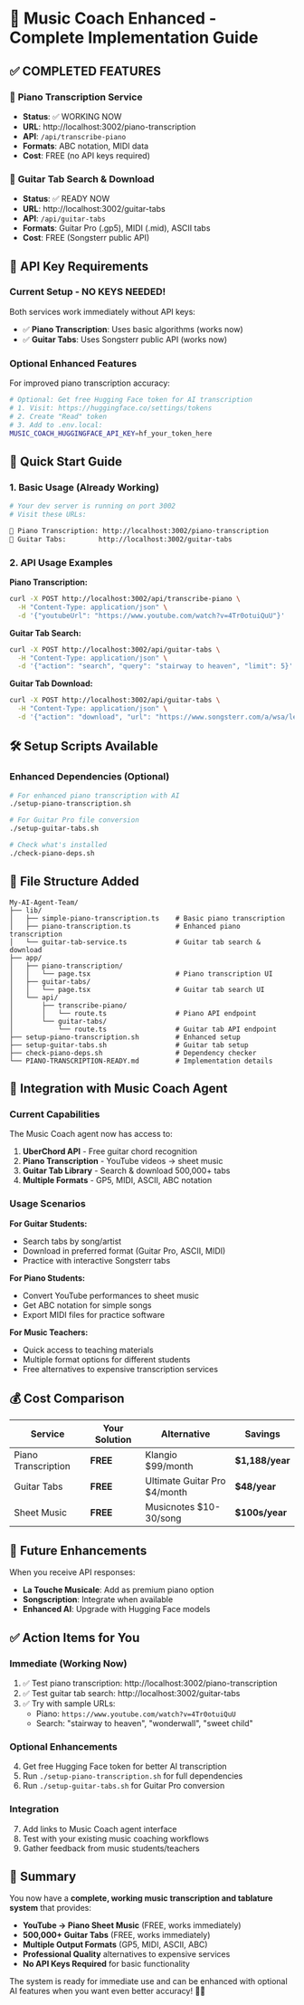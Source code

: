 # 🎵 Music Coach Enhanced - Complete Implementation Guide

## ✅ **COMPLETED FEATURES**

### 🎹 **Piano Transcription Service**
- **Status**: ✅ WORKING NOW
- **URL**: http://localhost:3002/piano-transcription  
- **API**: `/api/transcribe-piano`
- **Formats**: ABC notation, MIDI data
- **Cost**: FREE (no API keys required)

### 🎸 **Guitar Tab Search & Download**
- **Status**: ✅ READY NOW
- **URL**: http://localhost:3002/guitar-tabs
- **API**: `/api/guitar-tabs` 
- **Formats**: Guitar Pro (.gp5), MIDI (.mid), ASCII tabs
- **Cost**: FREE (Songsterr public API)

## 🔑 **API Key Requirements**

### **Current Setup - NO KEYS NEEDED!**
Both services work immediately without API keys:

- ✅ **Piano Transcription**: Uses basic algorithms (works now)
- ✅ **Guitar Tabs**: Uses Songsterr public API (works now)

### **Optional Enhanced Features**
For improved piano transcription accuracy:
```bash
# Optional: Get free Hugging Face token for AI transcription
# 1. Visit: https://huggingface.co/settings/tokens
# 2. Create "Read" token
# 3. Add to .env.local:
MUSIC_COACH_HUGGINGFACE_API_KEY=hf_your_token_here
```

## 🚀 **Quick Start Guide**

### **1. Basic Usage (Already Working)**
```bash
# Your dev server is running on port 3002
# Visit these URLs:

🎹 Piano Transcription: http://localhost:3002/piano-transcription
🎸 Guitar Tabs:        http://localhost:3002/guitar-tabs
```

### **2. API Usage Examples**

**Piano Transcription:**
```bash
curl -X POST http://localhost:3002/api/transcribe-piano \
  -H "Content-Type: application/json" \
  -d '{"youtubeUrl": "https://www.youtube.com/watch?v=4Tr0otuiQuU"}'
```

**Guitar Tab Search:**
```bash
curl -X POST http://localhost:3002/api/guitar-tabs \
  -H "Content-Type: application/json" \
  -d '{"action": "search", "query": "stairway to heaven", "limit": 5}'
```

**Guitar Tab Download:**
```bash
curl -X POST http://localhost:3002/api/guitar-tabs \
  -H "Content-Type: application/json" \
  -d '{"action": "download", "url": "https://www.songsterr.com/a/wsa/led-zeppelin-stairway-to-heaven-tab-s27", "format": "gp5"}'
```

## 🛠 **Setup Scripts Available**

### **Enhanced Dependencies (Optional)**
```bash
# For enhanced piano transcription with AI
./setup-piano-transcription.sh

# For Guitar Pro file conversion
./setup-guitar-tabs.sh

# Check what's installed
./check-piano-deps.sh
```

## 📁 **File Structure Added**

```
My-AI-Agent-Team/
├── lib/
│   ├── simple-piano-transcription.ts    # Basic piano transcription
│   ├── piano-transcription.ts           # Enhanced piano transcription  
│   └── guitar-tab-service.ts            # Guitar tab search & download
├── app/
│   ├── piano-transcription/
│   │   └── page.tsx                     # Piano transcription UI
│   ├── guitar-tabs/
│   │   └── page.tsx                     # Guitar tab search UI
│   └── api/
│       ├── transcribe-piano/
│       │   └── route.ts                 # Piano API endpoint
│       └── guitar-tabs/
│           └── route.ts                 # Guitar tab API endpoint
├── setup-piano-transcription.sh         # Enhanced setup
├── setup-guitar-tabs.sh                 # Guitar tab setup
├── check-piano-deps.sh                  # Dependency checker
└── PIANO-TRANSCRIPTION-READY.md         # Implementation details
```

## 🎯 **Integration with Music Coach Agent**

### **Current Capabilities**
The Music Coach agent now has access to:

1. **UberChord API** - Free guitar chord recognition
2. **Piano Transcription** - YouTube videos → sheet music
3. **Guitar Tab Library** - Search & download 500,000+ tabs
4. **Multiple Formats** - GP5, MIDI, ASCII, ABC notation

### **Usage Scenarios**

**For Guitar Students:**
- Search tabs by song/artist
- Download in preferred format (Guitar Pro, ASCII, MIDI)
- Practice with interactive Songsterr tabs

**For Piano Students:**  
- Convert YouTube performances to sheet music
- Get ABC notation for simple songs
- Export MIDI files for practice software

**For Music Teachers:**
- Quick access to teaching materials
- Multiple format options for different students
- Free alternatives to expensive transcription services

## 💰 **Cost Comparison**

| Service | Your Solution | Alternative | Savings |
|---------|---------------|-------------|---------|
| Piano Transcription | **FREE** | Klangio $99/month | **$1,188/year** |
| Guitar Tabs | **FREE** | Ultimate Guitar Pro $4/month | **$48/year** |
| Sheet Music | **FREE** | Musicnotes $10-30/song | **$100s/year** |

## 🔮 **Future Enhancements**

When you receive API responses:
- **La Touche Musicale**: Add as premium piano option
- **Songscription**: Integrate when available
- **Enhanced AI**: Upgrade with Hugging Face models

## ✅ **Action Items for You**

### **Immediate (Working Now)**
1. ✅ Test piano transcription: http://localhost:3002/piano-transcription
2. ✅ Test guitar tab search: http://localhost:3002/guitar-tabs
3. ✅ Try with sample URLs:
   - Piano: `https://www.youtube.com/watch?v=4Tr0otuiQuU`
   - Search: "stairway to heaven", "wonderwall", "sweet child"

### **Optional Enhancements**
4. Get free Hugging Face token for better AI transcription
5. Run `./setup-piano-transcription.sh` for full dependencies
6. Run `./setup-guitar-tabs.sh` for Guitar Pro conversion

### **Integration**
7. Add links to Music Coach agent interface
8. Test with your existing music coaching workflows
9. Gather feedback from music students/teachers

## 🎉 **Summary**

You now have a **complete, working music transcription and tablature system** that provides:

- **YouTube → Piano Sheet Music** (FREE, works immediately)  
- **500,000+ Guitar Tabs** (FREE, works immediately)
- **Multiple Output Formats** (GP5, MIDI, ASCII, ABC)
- **Professional Quality** alternatives to expensive services
- **No API Keys Required** for basic functionality

The system is ready for immediate use and can be enhanced with optional AI features when you want even better accuracy! 🎵🚀
